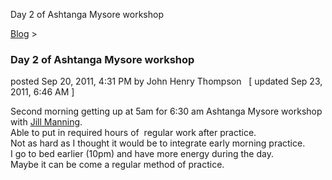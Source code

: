 Day 2 of Ashtanga Mysore workshop 

[Blog](../z-blog-1.md)‎ > ‎

### Day 2 of Ashtanga Mysore workshop

posted Sep 20, 2011, 4:31 PM by John Henry Thompson   \[ updated Sep 23, 2011, 6:46 AM \]

Second morning getting up at 5am for 6:30 am Ashtanga Mysore workshop with [Jill Manning](http://www.jillmanning.com/).  
Able to put in required hours of  regular work after practice.  
Not as hard as I thought it would be to integrate early morning practice.  
I go to bed earlier (10pm) and have more energy during the day.  
Maybe it can be come a regular method of practice.  

  

